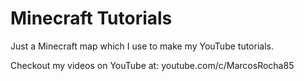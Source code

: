 # Minecraft Tutorials
Just a Minecraft map which I use to make my YouTube tutorials.

Checkout my videos on YouTube at: youtube.com/c/MarcosRocha85